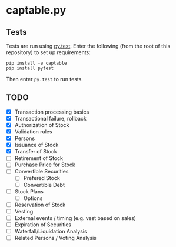 captable.py
===========

Tests
-----
Tests are run using [py.test](https://pytest.org/). Enter the following (from
the root of this repository) to set up requirements:

```
pip install -e captable
pip install pytest
```

Then enter `py.test` to run tests.

TODO
----
* [x] Transaction processing basics
* [x] Transactional failure, rollback
* [x] Authorization of Stock
* [x] Validation rules
* [x] Persons
* [x] Issuance of Stock
* [x] Transfer of Stock
* [ ] Retirement of Stock
* [ ] Purchase Price for Stock
* [ ] Convertible Securities
  * [ ] Prefered Stock
  * [ ] Convertible Debt
* [ ] Stock Plans
  * [ ] Options
* [ ] Reservation of Stock
* [ ] Vesting
* [ ] External events / timing (e.g. vest based on sales)
* [ ] Expiration of Securities
* [ ] Waterfall/Liquidation Analysis
* [ ] Related Persons / Voting Analysis